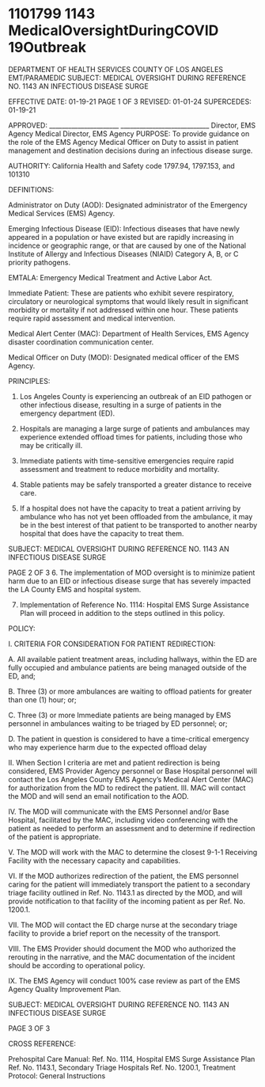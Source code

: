 # 1101799 1143 MedicalOversightDuringCOVID 19Outbreak

DEPARTMENT OF HEALTH SERVICES 
COUNTY OF LOS ANGELES 
                        EMT/PARAMEDIC 
SUBJECT: MEDICAL OVERSIGHT DURING REFERENCE NO. 1143 
 AN INFECTIOUS DISEASE SURGE  
 
EFFECTIVE DATE: 01-19-21 PAGE 1 OF 3 
REVISED: 01-01-24 
SUPERCEDES: 01-19-21  
  
APPROVED: ______________________ ____________________________ 
 Director, EMS Agency Medical Director, EMS Agency 
PURPOSE: To provide guidance on the role of the EMS Agency Medical Officer on Duty to 
assist in patient management and destination decisions during an infectious 
disease surge. 
 
AUTHORITY: California Health and Safety code 1797.94, 1797.153, and 101310 
 
DEFINITIONS: 
 
Administrator on Duty (AOD): Designated administrator of the Emergency Medical Services 
(EMS) Agency. 
 
Emerging Infectious Disease (EID): Infectious diseases that have newly appeared in a 
population or have existed but are rapidly increasing in incidence or geographic range, or that 
are caused by one of the National Institute of Allergy and Infectious Diseases (NIAID) Category 
A, B, or C priority pathogens. 
 
EMTALA: Emergency Medical Treatment and Active Labor Act. 
 
Immediate Patient: These are patients who exhibit severe respiratory, circulatory or 
neurological symptoms that would likely result in significant morbidity or mortality if not 
addressed within one hour. These patients require rapid assessment and medical intervention. 
 
Medical Alert Center (MAC): Department of Health Services, EMS Agency disaster 
coordination communication center. 
 
Medical Officer on Duty (MOD): Designated medical officer of the EMS Agency. 
 
PRINCIPLES: 
 
1. Los Angeles County is experiencing an outbreak of an EID pathogen or other infectious 
disease, resulting in a surge of patients in the emergency department (ED). 
 
2. Hospitals are managing a large surge of patients and ambulances may experience 
extended offload times for patients, including those who may be critically ill. 
 
3. Immediate patients with time-sensitive emergencies require rapid assessment and 
treatment to reduce morbidity and mortality.  
 
4. Stable patients may be safely transported a greater distance to receive care. 
 
5. If a hospital does not have the capacity to treat a patient arriving by ambulance who has 
not yet been offloaded from the ambulance, it may be in the best interest of that patient 
to be transported to another nearby hospital that does have the capacity to treat them. 
 
 

 SUBJECT: MEDICAL OVERSIGHT DURING REFERENCE NO. 1143 
 AN INFECTIOUS DISEASE SURGE  
 
 PAGE 2 OF 3 
6. The implementation of MOD oversight is to minimize patient harm due to an  EID or 
infectious disease  surge that has severely impacted the LA County EMS and hospital 
system. 
 
7. Implementation of Reference No. 1114:  Hospital EMS Surge Assistance Plan will 
proceed in addition to the steps outlined in this policy. 
 
 
POLICY: 
 
I. CRITERIA FOR CONSIDERATION FOR PATIENT REDIRECTION: 
 
A. All available patient treatment areas, including hallways, within the ED are fully 
occupied and ambulance patients are being managed outside of the ED, and; 
 
B. Three (3) or more ambulances are waiting to offload patients for greater than one 
(1) hour; or; 
 
C. Three (3) or more Immediate patients are being managed by EMS personnel in 
ambulances waiting to be triaged by ED personnel; or; 
 
D. The patient in question is considered to have a time-critical emergency who may 
experience harm due to the expected offload delay 
 
II. When Section I criteria are met and patient redirection is being considered, EMS 
Provider Agency personnel or Base Hospital personnel will contact the Los Angeles 
County EMS Agency’s Medical Alert Center (MAC) for authorization from the MD to 
redirect the patient. 
III. MAC will contact the MOD and will send an email notification to the AOD. 
 
IV. The MOD will communicate with the EMS Personnel and/or Base Hospital, facilitated by 
the MAC, including video conferencing with the patient as needed to perform an 
assessment and to determine if redirection of the patient is appropriate. 
 
V. The MOD will work with the MAC to determine the closest 9-1-1 Receiving Facility with 
the necessary capacity and capabilities. 
 
VI. If the MOD authorizes redirection of the patient, the EMS personnel caring for the patient 
will immediately transport the patient to a secondary triage facility outlined in Ref. No. 
1143.1 as directed by the MOD, and will provide notification to that facility of the 
incoming patient as per Ref. No. 1200.1.  
 
VII. The MOD will contact the ED charge nurse at the secondary triage facility to provide a 
brief report on the necessity of the transport. 
 
VIII. The EMS Provider should document the MOD who authorized the rerouting in the 
narrative, and the MAC documentation of the incident should be according to operational 
policy. 
 
IX. The EMS Agency will conduct 100% case review as part of the EMS Agency Quality 
Improvement Plan. 

 SUBJECT: MEDICAL OVERSIGHT DURING REFERENCE NO. 1143 
 AN INFECTIOUS DISEASE SURGE  
 
 PAGE 3 OF 3 
 
CROSS REFERENCE: 
 
Prehospital Care Manual: 
Ref. No. 1114,     Hospital EMS Surge Assistance Plan 
Ref. No. 1143.1, Secondary Triage Hospitals 
Ref. No. 1200.1, Treatment Protocol: General Instructions
